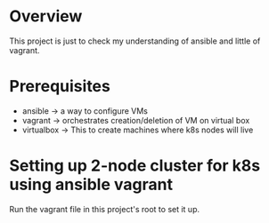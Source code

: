 # Overview

This project is just to check my understanding of ansible and little of vagrant.

# Prerequisites

- ansible -> a way to configure VMs
- vagrant -> orchestrates creation/deletion of VM on virtual box
- virtualbox -> This to create machines where k8s nodes will live

# Setting up 2-node cluster for k8s using ansible vagrant

Run the vagrant file in this project's root to set it up.
